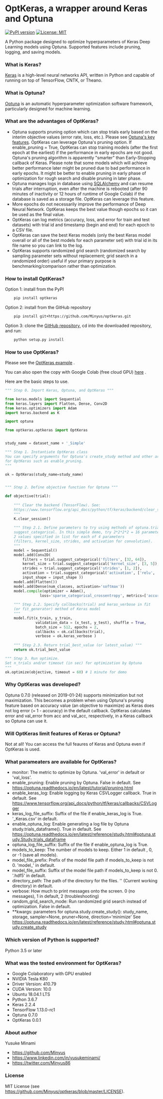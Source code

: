 # OptKeras, a wrapper around Keras and Optuna

[![PyPI version](https://badge.fury.io/py/optkeras.svg)](https://badge.fury.io/py/optkeras)
[![License: MIT](https://img.shields.io/badge/License-MIT-yellow.svg)](https://opensource.org/licenses/MIT)

A Python package designed to optimize hyperparameters of Keras Deep Learning models using Optuna. Supported features include pruning, logging, and saving models.


### What is Keras?

[Keras](https://keras.io/) is a high-level neural networks API, written in Python and capable of running on top of TensorFlow, CNTK, or Theano.


### What is Optuna?

[Optuna](https://optuna.org/) is an automatic hyperparameter optimization software framework, particularly designed for machine learning. 


### What are the advantages of OptKeras?

- Optuna supports pruning option which can stop trials early based on the interim objective values (error rate, loss, etc.). Please see [Optuna's key features](https://optuna.org/#key_features). OptKeras can leverage Optuna's pruning option. If enable_pruning = True, OptKeras can stop training models (after the first epoch at the earliest) if the performance in early epochs are not good. Optuna's pruning algorithm is apparently "smarter" than Early-Stopping callback of Keras. Please note that some models which will achieve better performance later might be pruned due to bad performance in early epochs. It might be better to enable pruning in early phase of optimization for rough search and disable pruning in later phase.
- Optuna manages logs in database using [SQLAlchemy](https://www.sqlalchemy.org/) and can resume trials after interruption, even after the machine is rebooted (after 90 minutes of inactivity or 12 hours of runtime of Google Colab) if the database is saved as a storage file. OptKeras can leverage this feature.
- More epochs do not necessarily improve the performance of Deep Neural Network. OptKeras keeps the best value though epochs so it can be used as the final value.
- OptKeras can log metrics (accuracy, loss, and error for train and test datasets) with trial id and timestamp (begin and end) for each epoch to a CSV file.
- OptKeras can save the best Keras models (only the best Keras model overall or all of the best models for each parameter set) with trial id in its file name so you can link to the log.
- OptKeras supports randomized grid search (randomized search by sampling parameter sets without replacement; grid search in a randomized order) useful if your primary purpose is benchmarking/comparison rather than optimization. 


### How to install OptKeras?

Option 1: install from the PyPI

```bash
	pip install optkeras
```

Option 2: install from the GitHub repository

```bash
	pip install git+https://github.com/Minyus/optkeras.git
```

Option 3: clone the [GitHub repository](https://github.com/Minyus/optkeras.git), cd into the downloaded repository, and run:

```bash
	python setup.py install
```

### How to use OptKeras?

Please see the [OptKeras example]( 
https://github.com/Minyus/optkeras/blob/master/examples/OptKeras_Example.ipynb
) .

You can also open the copy with Google Colab (free cloud GPU) [here]( 
https://colab.research.google.com/github/Minyus/optkeras/blob/master/examples/OptKeras_Example.ipynb
) .

Here are the basic steps to use.

```python
""" Step 0. Import Keras, Optuna, and OptKeras """

from keras.models import Sequential
from keras.layers import Flatten, Dense, Conv2D
from keras.optimizers import Adam
import keras.backend as K

import optuna

from optkeras.optkeras import OptKeras


study_name = dataset_name + '_Simple'

""" Step 1. Instantiate OptKeras class
You can specify arguments for Optuna's create_study method and other arguments 
for OptKeras such as enable_pruning. 
"""

ok = OptKeras(study_name=study_name)


""" Step 2. Define objective function for Optuna """

def objective(trial):
    
    """ Clear the backend (TensorFlow). See:
    https://www.tensorflow.org/api_docs/python/tf/keras/backend/clear_session
    """
    K.clear_session() 
    
    """ Step 2.1. Define parameters to try using methods of optuna.trial such as 
    suggest_categorical. In this simple demo, try 2*2*2*2 = 16 parameter sets: 
    2 values specified in list for each of 4 parameters 
    (filters, kernel_size, strides, and activation for convolution).
    """    
    model = Sequential()
    model.add(Conv2D(
        filters = trial.suggest_categorical('filters', [32, 64]), 
        kernel_size = trial.suggest_categorical('kernel_size', [3, 5]), 
        strides = trial.suggest_categorical('strides', [1, 2]), 
        activation = trial.suggest_categorical('activation', ['relu', 'linear']), 
        input_shape = input_shape ))
    model.add(Flatten())
    model.add(Dense(num_classes, activation='softmax'))
    model.compile(optimizer = Adam(), 
                loss='sparse_categorical_crossentropy', metrics=['accuracy'])
    
    """ Step 2.2. Specify callbacks(trial) and keras_verbose in fit 
    (or fit_generator) method of Keras model
    """
    model.fit(x_train, y_train, 
              validation_data = (x_test, y_test), shuffle = True,
              batch_size = 512, epochs = 2,
              callbacks = ok.callbacks(trial), 
              verbose = ok.keras_verbose )  
    
    """ Step 2.3. Return trial_best_value (or latest_value) """
    return ok.trial_best_value

""" Step 3. Run optimize. 
Set n_trials and/or timeout (in sec) for optimization by Optuna
"""
ok.optimize(objective, timeout = 60) # 1 minute for demo
```

### Why OptKeras was developed?

Optuna 0.7.0 (released on 2019-01-24) supports minimization but not maximization. This becomes a problem when using Optuna's pruning feature based on accuracy value (an objective to maximize) as Keras does not log error (= 1 - accuracy) in the default callback. OptKeras calculates error and val_error from acc and val_acc, respectively, in a Keras callback so Optuna can use it. 


### Will OptKeras limit features of Keras or Optuna?

Not at all! You can access the full feaures of Keras and Optuna even if OptKeras is used. 


### What parameaters are available for OptKeras?


- monitor: The metric to optimize by Optuna. 'val_error' in default or 'val_loss'.
- enable_pruning: Enable pruning by Optuna. False in default.
See https://optuna.readthedocs.io/en/latest/tutorial/pruning.html
- enable_keras_log: Enable logging by Keras CSVLogger callback. True in default.
See https://www.tensorflow.org/api_docs/python/tf/keras/callbacks/CSVLogger
- keras_log_file_suffix: Suffix of the file if enable_keras_log is True.
'_Keras.csv' in default.
- enable_optuna_log: Enable generating a log file by Optuna study.trials_dataframe().
True in default.
See https://optuna.readthedocs.io/en/latest/reference/study.html#optuna.study.Study.trials_dataframe
- optuna_log_file_suffix: Suffix of the file if enable_optuna_log is True.
- models_to_keep: The number of models to keep.
Either 1 in default , 0, or -1 (save all models).
- model_file_prefix: Prefix of the model file path if models_to_keep is not 0.
'model_' in default.
- model_file_suffix: Suffix of the model file path if models_to_keep is not 0.
'.hdf5' in default.
- directory_path: The path of the directory for the files.
'' (Current working directory) in default.
- verbose: How much to print messages onto the screen.
0 (no messages), 1 in default, 2 (troubleshooting)
- random_grid_search_mode: Run randomized grid search instead of optimization. False in default.
- **kwargs: parameters for optuna.study.create_study():
study_name, storage, sampler=None, pruner=None, direction='minimize'
See https://optuna.readthedocs.io/en/latest/reference/study.html#optuna.study.create_study


### Which version of Python is supported?
Python 3.5 or later

### What was the tested environment for OptKeras?

- Google Colaboratory with GPU enabled
- NVIDIA Tesla K80
- Driver Version: 410.79 
- CUDA Version: 10.0
- Ubuntu 18.04.1 LTS
- Python 3.6.7
- Keras 2.2.4
- TensorFlow 1.13.0-rc1
- Optuna 0.7.0
- OptKeras 0.0.1

### About author 

Yusuke Minami

- https://github.com/Minyus
- https://www.linkedin.com/in/yusukeminami/
- https://twitter.com/Minyus86


### License

MIT License (see https://github.com/Minyus/optkeras/blob/master/LICENSE).
